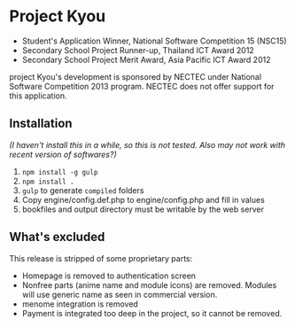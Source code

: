 # Project Kyou

- Student's Application Winner, National Software Competition 15 (NSC15)
- Secondary School Project Runner-up, Thailand ICT Award 2012
- Secondary School Project Merit Award, Asia Pacific ICT Award 2012

project Kyou's development is sponsored by NECTEC under National Software Competition 2013 program. NECTEC does not offer support for this application.

## Installation

*(I haven't install this in a while, so this is not tested. Also may not work with recent version of softwares?)*

1. `npm install -g gulp`
2. `npm install .`
3. `gulp` to generate `compiled` folders
4. Copy engine/config.def.php to engine/config.php and fill in values
5. bookfiles and output directory must be writable by the web server

## What's excluded

This release is stripped of some proprietary parts:

- Homepage is removed to authentication screen
- Nonfree parts (anime name and module icons) are removed. Modules will use generic name as seen in commercial version.
- menome integration is removed
- Payment is integrated too deep in the project, so it cannot be removed.